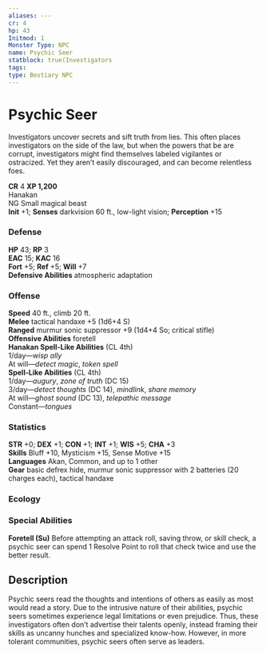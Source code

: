 ```yaml
---
aliases: ---
cr: 4
hp: 43
Initmod: 1
Monster Type: NPC
name: Psychic Seer
statblock: true(Investigators
tags: 
type: Bestiary NPC
---
```


# Psychic Seer

Investigators uncover secrets and sift truth from lies. This often places investigators on the side of the law, but when the powers that be are corrupt, investigators might find themselves labeled vigilantes or ostracized. Yet they aren’t easily discouraged, and can become relentless foes.

**CR** 4
**XP 1,200**  
Hanakan  
NG Small magical beast  
**Init** +1; **Senses** darkvision 60 ft., low-light vision; **Perception** +15  

### Defense

**HP** 43; **RP** 3  
**EAC** 15; **KAC** 16  
**Fort** +5; **Ref** +5; **Will** +7  
**Defensive Abilities** atmospheric adaptation  

### Offense

**Speed** 40 ft., climb 20 ft.  
**Melee** tactical handaxe +5 (1d6+4 S)  
**Ranged** murmur sonic suppressor +9 (1d4+4 So; critical stifle)  
**Offensive Abilities** foretell  
**Hanakan Spell-Like Abilities** (CL 4th)  
1/day—_wisp ally_  
At will—_detect magic_, _token spell_  
**Spell-Like Abilities** (CL 4th)  
1/day—_augury_, _zone of truth_ (DC 15)  
3/day—_detect thoughts_ (DC 14), _mindlink_, _share memory_  
At will—_ghost sound_ (DC 13), _telepathic message_  
Constant—_tongues_

### Statistics

**STR** +0; **DEX** +1; **CON** +1; **INT** +1; **WIS** +5; **CHA** +3  
**Skills** Bluff +10, Mysticism +15, Sense Motive +15  
**Languages** Akan, Common, and up to 1 other  
**Gear** basic defrex hide, murmur sonic suppressor with 2 batteries (20 charges each), tactical handaxe

### Ecology

### Special Abilities

**Foretell (Su)** Before attempting an attack roll, saving throw, or skill check, a psychic seer can spend 1 Resolve Point to roll that check twice and use the better result.

## Description

Psychic seers read the thoughts and intentions of others as easily as most would read a story. Due to the intrusive nature of their abilities, psychic seers sometimes experience legal limitations or even prejudice. Thus, these investigators often don’t advertise their talents openly, instead framing their skills as uncanny hunches and specialized know-how. However, in more tolerant communities, psychic seers often serve as leaders.